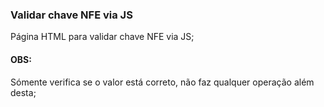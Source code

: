 ### Validar chave NFE via JS

Página HTML para validar chave NFE via JS;

#### OBS:

Sómente verifica se o valor está correto, não faz qualquer operação além desta;

